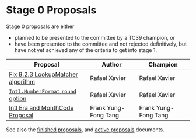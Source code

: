 # Stage 0 Proposals

Stage 0 proposals are either

* planned to be presented to the committee by a TC39 champion, or
* have been presented to the committee and not rejected definitively, but have not yet achieved any of the criteria to get into stage 1.

| Proposal                                                             | Author               | Champion             |
| -------------------------------------------------------------------- | -------------------- | -------------------- |
| [Fix 9.2.3 LookupMatcher algorithm][]                                | Rafael Xavier        | Rafael Xavier        |
| [`Intl.NumberFormat` `round` option][intl.numberformat round option] | Rafael Xavier        | Rafael Xavier        |
| [Intl Era and MonthCode Proposal][intl era monthCode]                | Frank Yung-Fong Tang | Frank Yung-Fong Tang |

See also the [finished proposals](finished-proposals.md), and [active proposals](README.md) documents.

[fix 9.2.3 lookupmatcher algorithm]: https://github.com/rxaviers/ecma402-fix-lookup-matcher
[intl.numberformat round option]: https://github.com/rxaviers/ecma402-number-format-round-option
[numberformat options]: https://github.com/sffc/proposal-unified-intl-numberformat
[intl era monthCode]: https://github.com/FrankYFTang/proposal-intl-era-monthcode
